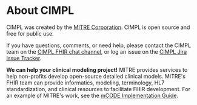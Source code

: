 # About CIMPL

CIMPL was created by the [MITRE Corporation](http://www.mitre.org). CIMPL is open source and free for public use.

If you have questions, comments, or need help, please contact the CIMPL team on the [CIMPL FHIR chat channel](https://chat.fhir.org/#narrow/stream/197290-cimpl), or log an issue on the [CIMPL Jira Issue Tracker](https://standardhealthrecord.atlassian.net/secure/BrowseProjects.jspa).

**We can help your clinical modeling project!** MITRE provides services to help non-profits develop open-source detailed clinical models. MITRE's FHIR team can provide informatics, modeling, terminology, HL7 standardization, and clinical resources to facilitate FHIR development. For an example of MITRE's work, see the [mCODE Implementation Guide](http://build.fhir.org/ig/HL7/fhir-mCODE-ig/branches/master/index.html).